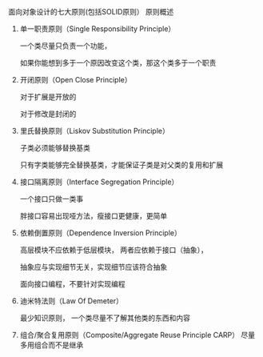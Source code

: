 面向对象设计的七大原则(包括SOLID原则）
原则概述

1. 单一职责原则（Single Responsibility Principle）

   一个类尽量只负责一个功能，

   如果你能想到多于一个原因改变这个类，那这个类多于一个职责

   

2. 开闭原则（Open Close Principle）

   对于扩展是开放的

   对于修改是封闭的

   

3. 里氏替换原则（Liskov Substitution Principle）

   子类必须能够替换基类

   只有字类能够完全替换基类，才能保证子类是对父类的复用和扩展

   

4. 接口隔离原则（Interface Segregation Principle）

   一个接口只做一类事

   胖接口容易出现哑方法，瘦接口更健康，更简单

   

5. 依赖倒置原则（Dependence Inversion Principle）

   高层模块不应依赖于低层模块， 两者应依赖于接口（抽象），

   抽象应与实现细节无关，实现细节应该符合抽象

   

   面向接口编程，不要针对实现编程

   

6. 迪米特法则（Law Of Demeter）

   最少知识原则， 一个类尽量不了解其他类的东西和内容

   

7. 组合/聚合复用原则（Composite/Aggregate Reuse Principle CARP）
  尽量多用组合而不是继承